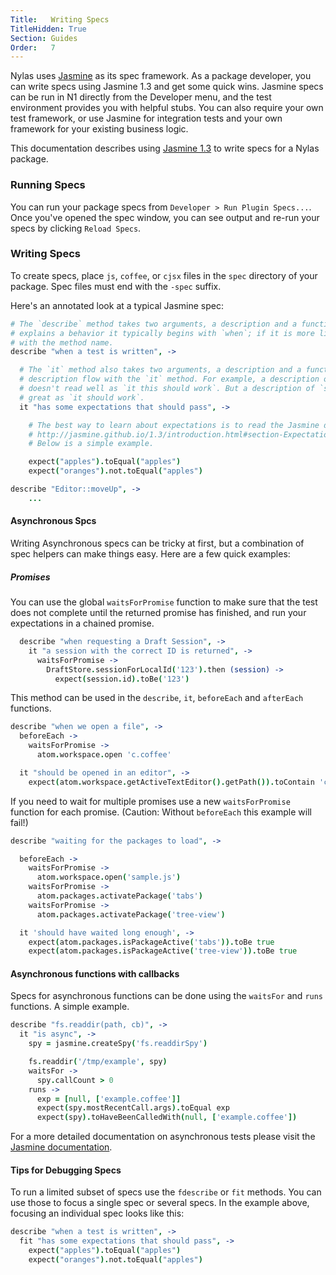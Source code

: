 ```yaml
---
Title:   Writing Specs
TitleHidden: True
Section: Guides
Order:   7
---
```


Nylas uses [Jasmine](http://jasmine.github.io/1.3/introduction.html) as its spec framework. As a package developer, you can write specs using Jasmine 1.3 and get some quick wins. Jasmine specs can be run in N1 directly from the Developer menu, and the test environment provides you with helpful stubs. You can also require your own test framework, or use Jasmine for integration tests and your own framework for your existing business logic.

This documentation describes using [Jasmine 1.3](http://jasmine.github.io/1.3/introduction.html) to write specs for a Nylas package.

### Running Specs

You can run your package specs from `Developer > Run Plugin Specs...`. Once you've opened the spec window, you can see output and re-run your specs by clicking `Reload Specs`.

### Writing Specs

To create specs, place `js`, `coffee`, or `cjsx` files in the `spec` directory of your package. Spec files must end with the `-spec` suffix.

Here's an annotated look at a typical Jasmine spec:

```coffee
# The `describe` method takes two arguments, a description and a function. If the description
# explains a behavior it typically begins with `when`; if it is more like a unit test it begins
# with the method name.
describe "when a test is written", ->

  # The `it` method also takes two arguments, a description and a function. Try and make the
  # description flow with the `it` method. For example, a description of `this should work`
  # doesn't read well as `it this should work`. But a description of `should work` sounds
  # great as `it should work`.
  it "has some expectations that should pass", ->

	# The best way to learn about expectations is to read the Jasmine documentation:
	# http://jasmine.github.io/1.3/introduction.html#section-Expectations
    # Below is a simple example.

	expect("apples").toEqual("apples")
    expect("oranges").not.toEqual("apples")

describe "Editor::moveUp", ->
	...

```

#### Asynchronous Spcs

Writing Asynchronous specs can be tricky at first, but a combination of spec helpers can make things easy. Here are a few quick examples:

##### Promises

You can use the global `waitsForPromise` function to make sure that the test does not complete until the returned promise has finished, and run your expectations in a chained promise.

```coffee
  describe "when requesting a Draft Session", ->
    it "a session with the correct ID is returned", ->
      waitsForPromise ->
        DraftStore.sessionForLocalId('123').then (session) ->
          expect(session.id).toBe('123')
```

This method can be used in the `describe`, `it`, `beforeEach` and `afterEach` functions.

```coffee
describe "when we open a file", ->
  beforeEach ->
    waitsForPromise ->
      atom.workspace.open 'c.coffee'

  it "should be opened in an editor", ->
    expect(atom.workspace.getActiveTextEditor().getPath()).toContain 'c.coffee'

```

If you need to wait for multiple promises use a new `waitsForPromise` function for each promise. (Caution: Without `beforeEach` this example will fail!)

```coffee
describe "waiting for the packages to load", ->

  beforeEach ->
    waitsForPromise ->
      atom.workspace.open('sample.js')
    waitsForPromise ->
      atom.packages.activatePackage('tabs')
    waitsForPromise ->
      atom.packages.activatePackage('tree-view')

  it 'should have waited long enough', ->
    expect(atom.packages.isPackageActive('tabs')).toBe true
    expect(atom.packages.isPackageActive('tree-view')).toBe true
```

#### Asynchronous functions with callbacks

Specs for asynchronous functions can be done using the `waitsFor` and `runs` functions. A simple example.

```coffee
describe "fs.readdir(path, cb)", ->
  it "is async", ->
    spy = jasmine.createSpy('fs.readdirSpy')

    fs.readdir('/tmp/example', spy)
    waitsFor ->
      spy.callCount > 0
    runs ->
      exp = [null, ['example.coffee']]
      expect(spy.mostRecentCall.args).toEqual exp
      expect(spy).toHaveBeenCalledWith(null, ['example.coffee'])
```

For a more detailed documentation on asynchronous tests please visit the [Jasmine documentation](http://jasmine.github.io/1.3/introduction.html#section-Asynchronous_Support).


#### Tips for Debugging Specs

To run a limited subset of specs use the `fdescribe` or `fit` methods. You can use those to focus a single spec or several specs. In the example above, focusing an individual spec looks like this:

```coffee
describe "when a test is written", ->
  fit "has some expectations that should pass", ->
    expect("apples").toEqual("apples")
    expect("oranges").not.toEqual("apples")
```
